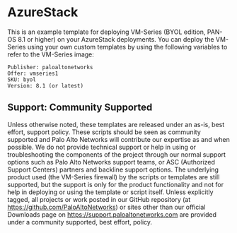 # AzureStack
This is an example template for deploying VM-Series (BYOL edition, PAN-OS 8.1 or higher) on your AzureStack deployments. You can deploy the VM-Series using your own custom templates by using the following variables to refer to the VM-Series image:
```
Publisher: paloaltonetworks
Offer: vmseries1
SKU: byol
Version: 8.1 (or latest)
````

Support: Community Supported
--------
Unless otherwise noted, these templates are released under an as-is, best effort, support policy. These scripts should be seen as community supported and Palo Alto Networks will contribute our expertise as and when possible. We do not provide technical support or help in using or troubleshooting the components of the project through our normal support options such as Palo Alto Networks support teams, or ASC (Authorized Support Centers) partners and backline support options. The underlying product used (the VM-Series firewall) by the scripts or templates are still supported, but the support is only for the product functionality and not for help in deploying or using the template or script itself. Unless explicitly tagged, all projects or work posted in our GitHub repository (at https://github.com/PaloAltoNetworks) or sites other than our official Downloads page on https://support.paloaltonetworks.com are provided under a community supported, best effort, policy.
